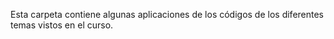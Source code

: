 Esta carpeta contiene algunas aplicaciones de los códigos de los diferentes temas vistos en el curso.
